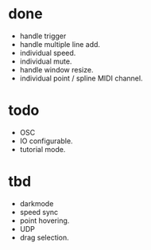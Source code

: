 # done
- handle trigger
- handle multiple line add.
- individual speed.
- individual mute.
- handle window resize.
- individual point / spline MIDI channel.

# todo
- OSC
- IO configurable.
- tutorial mode.

# tbd
- darkmode
- speed sync
- point hovering.
- UDP
- drag selection.